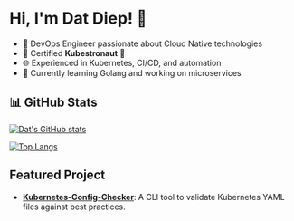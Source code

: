 # Hi, I'm Dat Diep! 👋

- 🚀 DevOps Engineer passionate about Cloud Native technologies
- 🎯 Certified **Kubestronaut** 🚀
- 🌐 Experienced in Kubernetes, CI/CD, and automation
- 🌱 Currently learning Golang and working on microservices

## 📊 GitHub Stats
[![Dat's GitHub stats](https://github-readme-stats.vercel.app/api?username=NineKama&show_icons=true&theme=radical)](https://github.com/anuraghazra/github-readme-stats)

[![Top Langs](https://github-readme-stats.vercel.app/api/top-langs/?username=NineKama&layout=compact&theme=radical)](https://github.com/anuraghazra/github-readme-stats)

## Featured Project
- **[Kubernetes-Config-Checker](https://github.com/NineKama/Kubernetes-Config-Checker)**: A CLI tool to validate Kubernetes YAML files against best practices.
